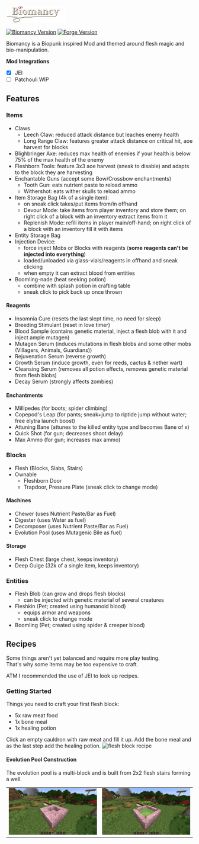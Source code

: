 ![Biomancy](media/biomancy.png)

[![Biomancy Version](https://img.shields.io/badge/Biomancy-1.0.0--beta.1-yellow)](https://github.com/Elenterius/Biomancy)
[![Forge Version](https://img.shields.io/badge/Minecraft%20Forge-1.16.5--36.1.4-orange)](https://files.minecraftforge.net/maven/net/minecraftforge/forge/index_1.16.5.html)

Biomancy is a Biopunk inspired Mod and themed around flesh magic and bio-manipulation.

**Mod Integrations**

-[x] JEI
-[ ] Patchouli WIP

## Features

### Items

- Claws
    - Leech Claw: reduced attack distance but leaches enemy health
    - Long Range Claw: features greater attack distance on critical hit, aoe harvest for blocks
- Blighbringer Axe: reduces max health of enemies if your health is below 75% of the max health of the enemy
- Fleshborn Tools: feature 3x3 aoe harvest (sneak to disable) and adapts to the block they are harvesting
- Enchantable Guns (accept some Bow/Crossbow enchantments)
    - Tooth Gun: eats nutrient paste to reload ammo
    - Withershot: eats wither skulls to reload ammo
- Item Storage Bag (4k of a single item):
    - on sneak click takes/put items from/in offhand
    - Devour Mode: take items from player inventory and store them; on right click of a block with an inventory extract items from it
    - Replenish Mode: refill items in player main/off-hand; on right click of a block with an inventory fill it with items
- Entity Storage Bag
- Injection Device:
    - force inject Mobs or Blocks with reagents (**some reagents can't be injected into everything**)
    - loaded/unloaded via glass-vials/reagents in offhand and sneak clicking
    - when empty it can extract blood from entities
- Boomling-nade (heat seeking potion)
    - combine with splash potion in crafting table
    - sneak click to pick back up once thrown

#### Reagents

- Insomnia Cure (resets the last slept time, no need for sleep)
- Breeding Stimulant (reset in love timer)
- Blood Sample (contains genetic material, inject a flesh blob with it and inject ample mutagen)
- Mutagen Serum (induces mutations in flesh blobs and some other mobs (Villagers, Animals, Guardians))
- Rejuvenation Serum (reverse growth)
- Growth Serum (induce growth, even for reeds, cactus & nether wart)
- Cleansing Serum (removes all potion effects, removes genetic material from flesh blobs)
- Decay Serum (strongly affects zombies)

#### Enchantments

- Millipedes (for boots; spider climbing)
- Copepod's Leap (for pants; sneak+jump to riptide jump without water; free elytra launch boost)
- Attuning Bane (attunes to the killed entity type and becomes Bane of x)
- Quick Shot (for gun; decreases shoot delay)
- Max Ammo (for gun; increases max ammo)

### Blocks

- Flesh (Blocks, Slabs, Stairs)
- Ownable
    - Fleshborn Door
    - Trapdoor, Pressure Plate (sneak click to change mode)

#### Machines

- Chewer (uses Nutrient Paste/Bar as Fuel)
- Digester (uses Water as fuel)
- Decomposer (uses Nutrient Paste/Bar as Fuel)
- Evolution Pool (uses Mutagenic Bile as fuel)

#### Storage

- Flesh Chest (large chest, keeps inventory)
- Deep Gulge (32k of a single item, keeps inventory)

### Entities

- Flesh Blob (can grow and drops flesh blocks)
    - can be injected with genetic material of several creatures
- Fleshkin (Pet; created using humanoid blood)
    - equips armor and weapons
    - sneak click to change mode
- Boomling (Pet; created using spider & creeper blood)

## Recipes

Some things aren't yet balanced and require more play testing.<br>
That's why some items may be too expensive to craft.<br>

ATM I recommended the use of JEI to look up recipes.

### Getting Started

Things you need to craft your first flesh block:

- 5x raw meat food
- 1x bone meal
- 1x healing potion

Click an empty cauldron with raw meat and fill it up. Add the bone meal and as the last step add the healing potion.
![flesh block recipe](media/flesh_block_recipe.gif)

#### Evolution Pool Construction

The evolution pool is a multi-block and is built from 2x2 flesh stairs forming a well.

<table>
<tr>
<td><img src="media/evolution_pool_setup.png" alt="evolution pool setup"/></td>
<td><img src="media/evolution_pool.png" alt="evolution pool"/></td>
</tr>
</table>



